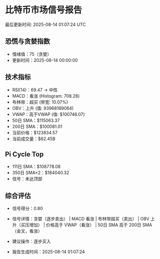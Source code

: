 # 比特币市场信号报告

最后更新时间: 2025-08-14 01:07:24 UTC

## 恐慌与贪婪指数
- 情绪值：75（贪婪）
- 更新时间：2025-08-14 00:00:00

## 技术指标
- RSI(14)：69.47 → 中性
- MACD：看涨 (Histogram: 708.28)
- 布林带：超买 (带宽: 10.07%)
- OBV：上升 (值: 93968189064)
- VWAP：高于VWAP (值: $100746.07)
- 50日 SMA：$115063.37
- 200日 SMA：$100081.01
- 当前价格：$123834.57
- 当前成交量：$62.45B

## Pi Cycle Top
- 111日 SMA：$108778.08
- 350日 SMA×2：$184040.32
- 信号：未达顶部

## 综合评估
- 信号得分：0.80
- 信号详情：贪婪（逐步卖出） | MACD 看涨 | 布林带超买（卖出） | OBV 上升（买压增加） | 价格高于 VWAP（看涨） | 50日 SMA 高于 200日 SMA（金叉，看涨）
- 建议操作：逐步买入

- 报告生成时间：2025-08-14 01:07:24